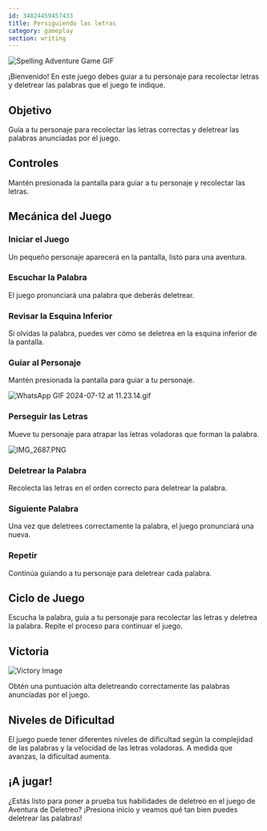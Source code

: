 ```yaml
---
id: 34824459457433
title: Persiguiendo las letras
category: gameplay
section: writing
---
```

![Spelling Adventure Game GIF](https://help.studycat.com/hc/article_attachments/34964422592281)

¡Bienvenido! En este juego debes guiar a tu personaje para recolectar letras y deletrear las palabras que el juego te indique.

Objetivo
--------

Guía a tu personaje para recolectar las letras correctas y deletrear las palabras anunciadas por el juego.

Controles
---------

Mantén presionada la pantalla para guiar a tu personaje y recolectar las letras.

Mecánica del Juego
------------------

### Iniciar el Juego

Un pequeño personaje aparecerá en la pantalla, listo para una aventura.

### Escuchar la Palabra

El juego pronunciará una palabra que deberás deletrear.

### Revisar la Esquina Inferior

Si olvidas la palabra, puedes ver cómo se deletrea en la esquina inferior de la pantalla.

### Guiar al Personaje

Mantén presionada la pantalla para guiar a tu personaje.

![WhatsApp GIF 2024-07-12 at 11.23.14.gif](https://help.studycat.com/hc/article_attachments/34964428229401)

### Perseguir las Letras

Mueve tu personaje para atrapar las letras voladoras que forman la palabra.

![IMG_2687.PNG](https://help.studycat.com/hc/article_attachments/34824459449625)

### Deletrear la Palabra

Recolecta las letras en el orden correcto para deletrear la palabra.

### Siguiente Palabra

Una vez que deletrees correctamente la palabra, el juego pronunciará una nueva.

### Repetir

Continúa guiando a tu personaje para deletrear cada palabra.

Ciclo de Juego
--------------

Escucha la palabra, guía a tu personaje para recolectar las letras y deletrea la palabra. Repite el proceso para continuar el juego.

Victoria
--------

![Victory Image](https://help.studycat.com/hc/article_attachments/34964428232601)

Obtén una puntuación alta deletreando correctamente las palabras anunciadas por el juego.

Niveles de Dificultad
---------------------

El juego puede tener diferentes niveles de dificultad según la complejidad de las palabras y la velocidad de las letras voladoras. A medida que avanzas, la dificultad aumenta.

¡A jugar!
---------

¿Estás listo para poner a prueba tus habilidades de deletreo en el juego de Aventura de Deletreo? ¡Presiona inicio y veamos qué tan bien puedes deletrear las palabras!